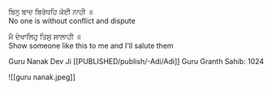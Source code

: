 ਬਿਨੁ ਬਾਦ ਬਿਰੋਧਹਿ ਕੋਈ ਨਾਹੀ ॥  
No one is without conflict and dispute  
  
ਮੈ ਦੇਖਾਲਿਹੁ ਤਿਸੁ ਸਾਲਾਹੀ ॥  
Show someone like this to me and I'll salute them  
  
Guru Nanak Dev Ji 
[[PUBLISHED/publish/-Adi/Adi]] Guru Granth Sahib: 1024

![[guru nanak.jpeg]]

